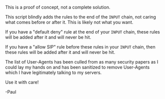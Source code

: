 This is a proof of concept, not a complete solution.

This script blindly adds the rules to the end of the `INPUT` chain, not caring what comes before or after it.  This is likely not what you want.

If you have a "default deny" rule at the end of your `INPUT` chain, these rules will be added after it and will never be hit.

If you have a "allow SIP" rule before these rules in your `INPUT` chain, then these rules will be added after it and will never be hit.

The list of User-Agents has been culled from as many security papers as I could lay my hands on and has been sanitized to remove User-Agents which I have legitimately talking to my servers.

Use it with care!

-Paul
